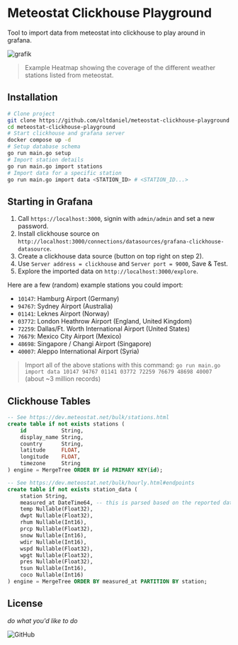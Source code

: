# Meteostat Clickhouse Playground

Tool to import data from meteostat into clickhouse to play around in grafana.

![grafik](https://github.com/oltdaniel/meteostat-clickhouse-playground/assets/53529846/6d7a8cf5-08bc-4b3b-ba96-e201cdcc196d)
> Example Heatmap showing the coverage of the different weather stations listed from meteostat.

## Installation

```bash
# Clone project
git clone https://github.com/oltdaniel/meteostat-clickhouse-playground
cd meteostat-clickhouse-playground
# Start clickhouse and grafana server
docker compose up -d
# Setup database schema
go run main.go setup
# Import station details
go run main.go import stations
# Import data for a specific station
go run main.go import data <STATION_ID> # <STATION_ID...>
```

## Starting in Grafana

1. Call `https://localhost:3000`, signin with `admin/admin` and set a new password.
2. Install clickhouse source on `http://localhost:3000/connections/datasources/grafana-clickhouse-datasource`.
3. Create a clickhouse data source (button on top right on step 2).
4. Use `Server address = clickhouse` and `Server port = 9000`, Save & Test.
5. Explore the imported data on `http://localhost:3000/explore`.

Here are a few (random) example stations you could import:
- `10147`: Hamburg Airport (Germany)
- `94767`: Sydney Airport (Australia)
- `01141`: Leknes Airport (Norway)
- `03772`: London Heathrow Airport (England, United Kingdom)
- `72259`: Dallas/Ft. Worth International  Airport (United States)
- `76679`: Mexico City Airport (Mexico)
- `48698`: Singapore / Changi Airport (Singapore)
- `40007`: Aleppo International Airport (Syria)

> Import all of the above stations with this command: `go run main.go import data 10147 94767 01141 03772 72259 76679 48698 40007` (about ~3 million records)

## Clickhouse Tables

```sql
-- See https://dev.meteostat.net/bulk/stations.html
create table if not exists stations (
	id           String,
	display_name String,
	country      String,
	latitude     FLOAT,
	longitude    FLOAT,
	timezone     String
) engine = MergeTree ORDER BY id PRIMARY KEY(id);

-- See https://dev.meteostat.net/bulk/hourly.html#endpoints
create table if not exists station_data (
	station String,
	measured_at DateTime64, -- this is parsed based on the reported date and hour, converted to the stations timezone
	temp Nullable(Float32),
	dwpt Nullable(Float32),
	rhum Nullable(Int16),
	prcp Nullable(Float32),
	snow Nullable(Int16),
	wdir Nullable(Int16),
	wspd Nullable(Float32),
	wpgt Nullable(Float32),
	pres Nullable(Float32),
	tsun Nullable(Int16),
	coco Nullable(Int16)
) engine = MergeTree ORDER BY measured_at PARTITION BY station;
```

## License

_do what you'd like to do_

![GitHub](https://img.shields.io/github/license/oltdaniel/meteostat-clickhouse-playground)
